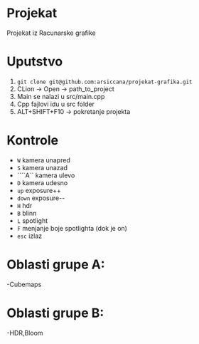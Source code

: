 # Projekat
Projekat iz Racunarske grafike
# Uputstvo
1. `git clone git@github.com:arsiccana/projekat-grafika.git`
2. CLion -> Open -> path_to_project
3. Main se nalazi u src/main.cpp
4. Cpp fajlovi idu u src folder
7. ALT+SHIFT+F10 -> pokretanje projekta
# Kontrole
- ```W``` kamera unapred
- ```S``` kamera unazad
- ````A`` kamera ulevo
- ```D``` kamera udesno
- ```up``` exposure++
- ```down``` exposure--
- ```H``` hdr
- ```B``` blinn
- ```L``` spotlight 
- ```F``` menjanje boje spotlighta (dok je on)
- ```esc``` izlaz
# Oblasti grupe A:
-Cubemaps
# Oblasti grupe B:
-HDR,Bloom

